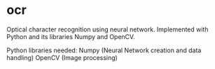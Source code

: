 # ocr

Optical character recognition using neural network. Implemented with Python and its libraries Numpy and OpenCV.

Python libraries needed:
Numpy (Neural Network creation and data handling)
OpenCV (Image processing)


